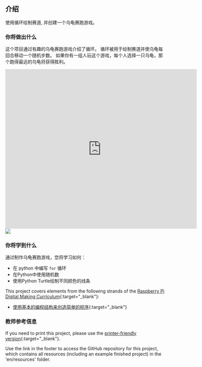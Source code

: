## 介绍

使用循环绘制赛道, 并创建一个乌龟赛跑游戏。

### 你将做出什么

这个项目通过有趣的乌龟赛跑游戏介绍了循环。 循环被用于绘制赛道并使乌龟每回合移动一个随机步数。 如果你有一组人玩这个游戏，每个人选择一只乌龟，那个跑得最远的乌龟将获得胜利。

<div class="trinket">
  <iframe src="https://trinket.io/embed/python/9339862606?outputOnly=true&start=result" width="600" height="500" frameborder="0" marginwidth="0" marginheight="0" allowfullscreen>
  </iframe>
  <img src="images/race-finished.png">
</div>

### 你将学到什么

通过制作乌龟赛跑游戏，您将学习如何：

+ 在 python 中编写 `for` 循环
+ 在Python中使用随机数
+ 使用Python Turtle绘制不同颜色的线条

This project covers elements from the following strands of the [Raspberry Pi Digital Making Curriculum](https://rpf.io/curriculum){:target="_blank"}:

+ [使用基本的编程结构来创造简单的程序](https://www.raspberrypi.org/curriculum/programming/creator/){:target="_blank"}

### 教师参考信息

If you need to print this project, please use the [printer-friendly version](https://projects.raspberrypi.org/en/projects/turtle-race/print){:target="_blank"}.

Use the link in the footer to access the GitHub repository for this project, which contains all resources (including an example finished project) in the 'en/resources' folder.